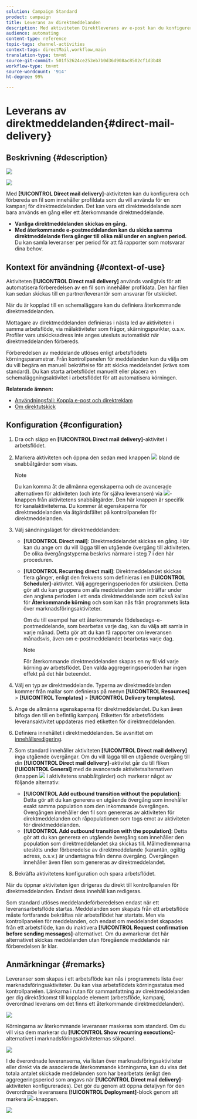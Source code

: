 ```yaml
---
solution: Campaign Standard
product: campaign
title: Leverans av direktmeddelanden
description: Med aktiviteten Direktleverans av e-post kan du konfigurera sändning av ett direktmeddelande eller återkommande direktmeddelanden i ett arbetsflöde.
audience: automating
content-type: reference
topic-tags: channel-activities
context-tags: directMail,workflow,main
translation-type: tm+mt
source-git-commit: 501f52624ce253eb7b0d36d908ac8502cf1d3b48
workflow-type: tm+mt
source-wordcount: '914'
ht-degree: 99%

---
```



# Leverans av direktmeddelanden{#direct-mail-delivery}

## Beskrivning {#description}

![](assets/paper.png)

![](assets/recurrentpaper.png)

Med **[!UICONTROL Direct mail delivery]**-aktiviteten kan du konfigurera och förbereda en fil som innehåller profildata som du vill använda för en kampanj för direktmeddelanden. Det kan vara ett direktmeddelande som bara används en gång eller ett återkommande direktmeddelande.

* **Vanliga direktmeddelanden skickas en gång.**
* **Med återkommande e-postmeddelanden kan du skicka samma direktmeddelande flera gånger till olika mål under en angiven period.** Du kan samla leveranser per period för att få rapporter som motsvarar dina behov.

## Kontext för användning {#context-of-use}

Aktiviteten **[!UICONTROL Direct mail delivery]** används vanligtvis för att automatisera förberedelsen av en fil som innehåller profildata. Den här filen kan sedan skickas till en partner/leverantör som ansvarar för utskicket.

När du är kopplad till en schemaläggare kan du definiera återkommande direktmeddelanden.

Mottagare av direktmeddelanden definieras i nästa led av aktiviteten i samma arbetsflöde, via målaktiviteter som frågor, skärningspunkter, o.s.v. Profiler vars utskicksadress inte anges utesluts automatiskt när direktmeddelanden förbereds.

Förberedelsen av meddelande utlöses enligt arbetsflödets körningsparametrar. Från kontrollpanelen för meddelanden kan du välja om du vill begära en manuell bekräftelse för att skicka meddelandet (krävs som standard). Du kan starta arbetsflödet manuellt eller placera en schemaläggningsaktivitet i arbetsflödet för att automatisera körningen.

**Relaterade ämnen:**

* [Användningsfall: Koppla e-post och direktreklam](../../automating/using/coupling-email-direct-mail.md)
* [Om direktutskick](../../channels/using/about-direct-mail.md)

## Konfiguration {#configuration}

1. Dra och släpp en **[!UICONTROL Direct mail delivery]**-aktivitet i arbetsflödet.
1. Markera aktiviteten och öppna den sedan med knappen ![](assets/edit_darkgrey-24px.png) bland de snabbåtgärder som visas.

   >[!NOTE]
   >
   >Du kan komma åt de allmänna egenskaperna och de avancerade alternativen för aktiviteten (och inte för själva leveransen) via ![](assets/dlv_activity_params-24px.png)-knappen från aktivitetens snabbåtgärder. Den här knappen är specifik för kanalaktiviteterna. Du kommer åt egenskaperna för direktmeddelanden via åtgärdsfältet på kontrollpanelen för direktmeddelanden.

1. Välj sändningsläget för direktmeddelanden:

   * **[!UICONTROL Direct mail]**: Direktmeddelandet skickas en gång. Här kan du ange om du vill lägga till en utgående övergång till aktiviteten. De olika övergångstyperna beskrivs närmare i steg 7 i den här proceduren.
   * **[!UICONTROL Recurring direct mail]**: Direktmeddelandet skickas flera gånger, enligt den frekvens som definieras i en **[!UICONTROL Scheduler]**-aktivitet. Välj aggregeringsperioden för utskicken. Detta gör att du kan gruppera om alla meddelanden som inträffar under den angivna perioden i ett enda direktmeddelande som också kallas för **Återkommande körning** och som kan nås från programmets lista över marknadsföringsaktiviteter.

      Om du till exempel har ett återkommande födelsedags-e-postmeddelande, som bearbetas varje dag, kan du välja att samla in varje månad. Detta gör att du kan få rapporter om leveransen månadsvis, även om e-postmeddelandet bearbetas varje dag.

      >[!NOTE]
      >
      >För återkommande direktmeddelanden skapas en ny fil vid varje körning av arbetsflödet. Den valda aggregeringsperioden har ingen effekt på det här beteendet.

1. Välj en typ av direktmeddelande. Typerna av direktmeddelanden kommer från mallar som definieras på menyn **[!UICONTROL Resources]** > **[!UICONTROL Templates]** > **[!UICONTROL Delivery templates]**.
1. Ange de allmänna egenskaperna för direktmeddelandet. Du kan även bifoga den till en befintlig kampanj. Etiketten för arbetsflödets leveransaktivitet uppdateras med etiketten för direktmeddelanden.
1. Definiera innehållet i direktmeddelanden. Se avsnittet om [innehållsredigering](../../designing/using/personalization.md).
1. Som standard innehåller aktiviteten **[!UICONTROL Direct mail delivery]** inga utgående övergångar. Om du vill lägga till en utgående övergång till din **[!UICONTROL Direct mail delivery]**-aktivitet går du till fliken **[!UICONTROL General]** med de avancerade aktivitetsalternativen (knappen ![](assets/dlv_activity_params-24px.png) i aktivitetens snabbåtgärder) och markerar något av följande alternativ:

   * **[!UICONTROL Add outbound transition without the population]**: Detta gör att du kan generera en utgående övergång som innehåller exakt samma population som den inkommande övergången. Övergången innehåller den fil som genereras av aktiviteten för direktmeddelanden och råpopulationen som togs emot av aktiviteten för direktmeddelanden.
   * **[!UICONTROL Add outbound transition with the population]**: Detta gör att du kan generera en utgående övergång som innehåller den population som direktmeddelandet ska skickas till. Målmedlemmarna uteslöts under förberedelse av direktmeddelande (karantän, ogiltig adress, o.s.v.) är undantagna från denna övergång. Övergången innehåller även filen som genereras av direktmeddelandet.

1. Bekräfta aktivitetens konfiguration och spara arbetsflödet.

När du öppnar aktiviteten igen dirigeras du direkt till kontrollpanelen för direktmeddelanden. Endast dess innehåll kan redigeras.

Som standard utlöses meddelandeförberedelsen endast när ett leveransarbetsflöde startas. Meddelanden som skapats från ett arbetsflöde måste fortfarande bekräftas när arbetsflödet har startats. Men via kontrollpanelen för meddelanden, och endast om meddelandet skapades från ett arbetsflöde, kan du inaktivera **[!UICONTROL Request confirmation before sending messages]**-alternativet. Om du avmarkerar det här alternativet skickas meddelanden utan föregående meddelande när förberedelsen är klar.

## Anmärkningar {#remarks}

Leveranser som skapas i ett arbetsflöde kan nås i programmets lista över marknadsföringsaktiviteter. Du kan visa arbetsflödets körningsstatus med kontrollpanelen. Länkarna i rutan för sammanfattning av direktmeddelanden ger dig direktåtkomst till kopplade element (arbetsflöde, kampanj, överordnad leverans om det finns ett återkommande direktmeddelanden).

![](assets/wkf_display_parent_elements_direct_mail.png)

Körningarna av återkommande leveranser maskeras som standard. Om du vill visa dem markerar du **[!UICONTROL Show recurring executions]**-alternativet i marknadsföringsaktiviteternas sökpanel.

![](assets/wkf_display_recurrent_executions_direct_mail.png)

I de överordnade leveranserna, via listan över marknadsföringsaktiviteter eller direkt via de associerade återkommande körningarna, kan du visa det totala antalet skickade meddelanden som har bearbetats (enligt den aggregeringsperiod som angavs när **[!UICONTROL Direct mail delivery]**-aktiviteten konfigurerades). Det gör du genom att öppna detaljvyn för den överordnade leveransens **[!UICONTROL Deployment]**-block genom att markera ![](assets/wkf_dlv_detail_button.png)-knappen.

![](assets/wkf_display_recurrent_executions_3_direct_mail.png)
